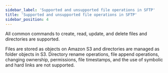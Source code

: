 ```yaml
---
sidebar_label: 'Supported and unsupported file operations in SFTP'
title: 'Supported and unsupported file operations in SFTP'
sidebar_position: 4
---
```

All common commands to create, read, update, and delete files and directories are supported.

Files are stored as objects on Amazon S3 and directories are managed as folder objects in S3. Directory rename operations, file append operations, changing ownership, permissions, file timestamps, and the use of symbolic and hard links are not supported.
